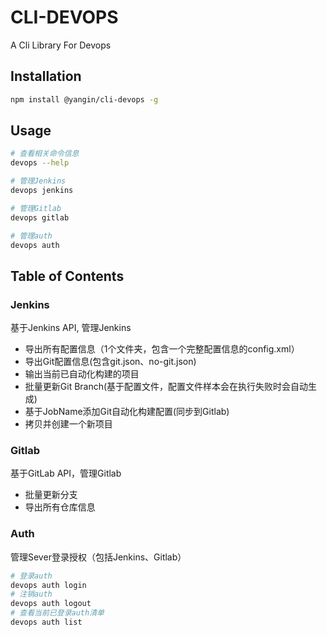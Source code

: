 # CLI-DEVOPS

A Cli Library For Devops

## Installation

```bash
npm install @yangin/cli-devops -g
```

## Usage

```bash
# 查看相关命令信息
devops --help

# 管理Jenkins
devops jenkins

# 管理Gitlab
devops gitlab

# 管理auth
devops auth
```

## Table of Contents

### Jenkins

基于Jenkins API, 管理Jenkins

* 导出所有配置信息（1个文件夹，包含一个完整配置信息的config.xml）
* 导出Git配置信息(包含git.json、no-git.json)
* 输出当前已自动化构建的项目
* 批量更新Git Branch(基于配置文件，配置文件样本会在执行失败时会自动生成)
* 基于JobName添加Git自动化构建配置(同步到Gitlab)
* 拷贝并创建一个新项目

### Gitlab

基于GitLab API，管理Gitlab

* 批量更新分支
* 导出所有仓库信息

### Auth

管理Sever登录授权（包括Jenkins、Gitlab）

```bash
# 登录auth
devops auth login
# 注销auth
devops auth logout
# 查看当前已登录auth清单
devops auth list
```
